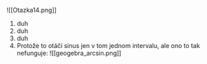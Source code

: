 ![[Otazka14.png]]
1. duh
2. duh
3. duh
4. Protože to otáčí sinus jen v tom jednom intervalu, ale ono to tak nefunguje:
   ![[geogebra_arcsin.png]]